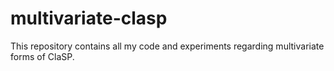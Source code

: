# multivariate-clasp
This repository contains all my code and experiments regarding multivariate forms of ClaSP. 
